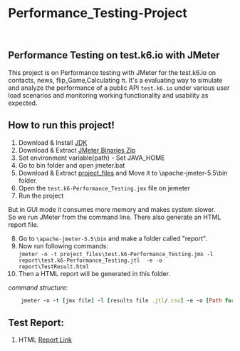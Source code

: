 # Performance_Testing-Project
<br>

## Performance Testing on test.k6.io with JMeter


This project is on Performance testing with JMeter for the test.k6.io on contacts, news, flip_Game,Calculating π. It's a evaluating way to simulate and analyze the performance of a public API `test.k6.io` under various user load scenarios and monitoring working functionality and usability as expected.



## How to run this project!
1. Download & Install [JDK](https://www.oracle.com/java/technologies/javase/jdk11-archive-downloads.html)
2. Download & Extract [JMeter Binaries Zip](https://jmeter.apache.org/download_jmeter.cgi)
3. Set environment variable(path) -  Set JAVA_HOME
4. Go to bin folder and open jmeter.bat
5. Download & Extract [project_files](https://drive.google.com/drive/folders/13SuvIsQtVSnPtEatu--I1_O4ma-ujcb4?usp=drive_link) and Move it to \apache-jmeter-5.5\bin folder.
6. Open the `test.k6-Performance_Testing.jmx` file on jemeter
7. Run the project

But in GUI mode it consumes more memory and makes system slower. \
So we run JMeter from the command line. There also generate an HTML report file.

8. Go to `\apache-jmeter-5.5\bin` and make a folder called "report". 
9. Now run following commands: \
`jmeter -n -t project_files\test.k6-Performance_Testing.jmx -l report\test.k6-Performance_Testing.jtl  -e -o report\TestResult.html`
10. Then a HTML report will be generated in this folder.

_command structure:_
```ruby
	jmeter -n -t [jmx file] -l [results file .jtl/.csv] -e -o [Path for html report folder]
```


<!-- 
## Test Cases for this Testing:
`incomplete` 
-->

## Test Report:
1. HTML [Report Link](https://drive.google.com/drive/folders/1WM7cePqVMVgdr2F4CITW3jM7ccn2yJb1?usp=drive_link)

